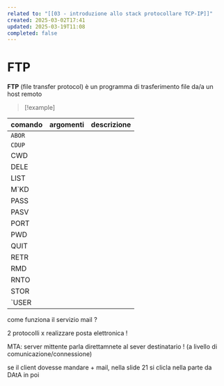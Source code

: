 ```yaml
---
related to: "[[03 - introduzione allo stack protocollare TCP-IP]]"
created: 2025-03-02T17:41
updated: 2025-03-19T11:08
completed: false
---
```

# FTP
**FTP** (file transfer protocol) è un programma di trasferimento file da/a un host remoto
>[!example]

| comando | argomenti | descrizione |
| ------- | --------- | ----------- |
| `ABOR`  |           |             |
| `CDUP`  |           |             |
| CWD     |           |             |
| DELE    |           |             |
| LIST    |           |             |
| M`KD    |           |             |
| PASS    |           |             |
| PASV    |           |             |
| PORT    |           |             |
| PWD     |           |             |
| QUIT    |           |             |
| RETR    |           |             |
| RMD     |           |             |
| RNTO    |           |             |
| STOR    |           |             |
| `USER   |           |             |

come funziona il servizio mail ?

2 protocolli x realizzare posta elettronica !

MTA: server mittente parla direttamnete al sever destinatario ! (a livello di comunicazione/connessione)

se il client dovesse mandare + mail, nella slide 21 si clicla nella parte da DAtA in poi